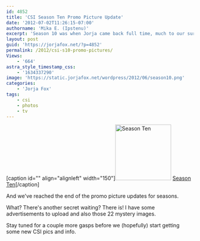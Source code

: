 ```yaml
---
id: 4852
title: 'CSI Season Ten Promo Picture Update'
date: '2012-07-02T11:26:15-07:00'
authorname: 'Mika E. (Ipstenu)'
excerpt: 'Season 10 was when Jorja came back full time, much to our surprise and delight.'
layout: post
guid: 'https://jorjafox.net/?p=4852'
permalink: /2012/csi-s10-promo-pictures/
Views:
    - '664'
astra_style_timestamp_css:
    - '1634337290'
image: 'https://static.jorjafox.net/wordpress/2012/06/season10.png'
categories:
    - 'Jorja Fox'
tags:
    - csi
    - photos
    - tv
---
```


[caption id="" align="alignleft" width="150"]<a title="Season 10" href="https://jorjafox.net/gallery/tv/csi/pub/s10/" rel="showcase"><img title="Season Ten" alt="Season Ten" src="https://jorjafox.net/gallery/cache/tv/csi/pub/s10/1001-family_002_200_cw200_ch200_thumb.jpg" width="150" height="150" /></a> <a href="https://jorjafox.net/gallery/tv/csi/pub/s10/">Season Ten</a>[/caption]

And we've reached the end of the promo picture updates for seasons.

What? There's another secret waiting? There is! I have some advertisements to upload and also those 22 mystery images.

Stay tuned for a couple more gasps before we (hopefully) start getting some new CSI pics and info.
